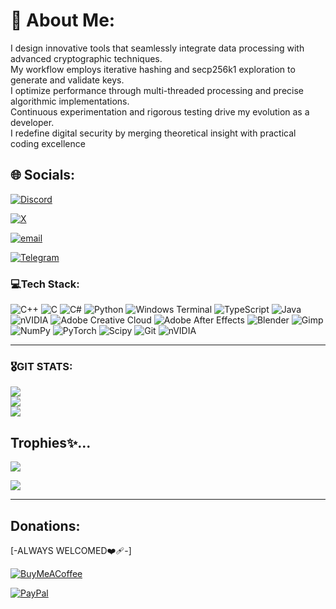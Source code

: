 # 💫 About Me:
I design innovative tools that seamlessly integrate data processing with advanced cryptographic techniques.  <br>My workflow employs iterative hashing and secp256k1 exploration to generate and validate keys.  <br>I optimize performance through multi-threaded processing and precise algorithmic implementations.  <br>Continuous experimentation and rigorous testing drive my evolution as a developer.  <br>I redefine digital security by merging theoretical insight with practical coding excellence


## 🌐 Socials:
[![Discord](https://img.shields.io/badge/Discord-%237289DA.svg?logo=discord&logoColor=white)](https://discord.gg/https://discord.gg/m4ryWABM)       

[![X](https://img.shields.io/badge/X-black.svg?logo=X&logoColor=white)](https://x.com/Shubsaini08)       

[![email](https://img.shields.io/badge/Email-D14836?logo=gmail&logoColor=white)](mailto:keyfoundhunt4ever@gmail.com) 

[![Telegram](https://img.shields.io/badge/Telegram-%230088CC.svg?logo=telegram&logoColor=white)](https://t.me/@Shainshub)


### 💻Tech Stack:
![C++](https://img.shields.io/badge/c++-%2300599C.svg?style=plastic&logo=c%2B%2B&logoColor=white) ![C](https://img.shields.io/badge/c-%2300599C.svg?style=plastic&logo=c&logoColor=white) ![C#](https://img.shields.io/badge/c%23-%23239120.svg?style=plastic&logo=csharp&logoColor=white) ![Python](https://img.shields.io/badge/python-3670A0?style=plastic&logo=python&logoColor=ffdd54) ![Windows Terminal](https://img.shields.io/badge/Windows%20Terminal-%234D4D4D.svg?style=plastic&logo=windows-terminal&logoColor=white) ![TypeScript](https://img.shields.io/badge/typescript-%23007ACC.svg?style=plastic&logo=typescript&logoColor=white) ![Java](https://img.shields.io/badge/java-%23ED8B00.svg?style=plastic&logo=openjdk&logoColor=white) ![nVIDIA](https://img.shields.io/badge/cuda-000000.svg?style=plastic&logo=nVIDIA&logoColor=green) ![Adobe Creative Cloud](https://img.shields.io/badge/Adobe%20Creative%20Cloud-DA1F26.svg?style=plastic&logo=Adobe%20Creative%20Cloud&logoColor=white) ![Adobe After Effects](https://img.shields.io/badge/Adobe%20After%20Effects-9999FF.svg?style=plastic&logo=Adobe%20After%20Effects&logoColor=white) ![Blender](https://img.shields.io/badge/blender-%23F5792A.svg?style=plastic&logo=blender&logoColor=white) ![Gimp](https://img.shields.io/badge/Gimp-657D8B?style=plastic&logo=gimp&logoColor=FFFFFF) ![NumPy](https://img.shields.io/badge/numpy-%23013243.svg?style=plastic&logo=numpy&logoColor=white) ![PyTorch](https://img.shields.io/badge/PyTorch-%23EE4C2C.svg?style=plastic&logo=PyTorch&logoColor=white) ![Scipy](https://img.shields.io/badge/SciPy-%230C55A5.svg?style=plastic&logo=scipy&logoColor=%white) ![Git](https://img.shields.io/badge/git-%23F05033.svg?style=plastic&logo=git&logoColor=white) ![nVIDIA](https://img.shields.io/badge/nVIDIA-%2376B900.svg?style=plastic&logo=nVIDIA&logoColor=white)

---

### 🎖️GIT STATS:
![](https://github-readme-stats.vercel.app/api?username=Shubsaini08&theme=highcontrast&hide_border=false&include_all_commits=false&count_private=true)<br/>
![](https://nirzak-streak-stats.vercel.app/?user=Shubsaini08&theme=highcontrast&hide_border=false)<br/>
![](https://github-readme-stats.vercel.app/api/top-langs/?username=Shubsaini08&theme=highcontrast&hide_border=false&include_all_commits=false&count_private=true&layout=compact)

## Trophies✨...
![](https://github-profile-trophy.vercel.app/?username=Shubsaini08&theme=flag-india&no-frame=false&no-bg=false&margin-w=4)


[![](https://visitcount.itsvg.in/api?id=Shubsaini08&icon=6&color=13)](https://visitcount.itsvg.in)

---

## Donations: 
[-ALWAYS WELCOMED❤️‍🩹-]

[![BuyMeACoffee](https://img.shields.io/badge/Buy%20Me%20a%20Coffee-ffdd00?style=for-the-badge&logo=buy-me-a-coffee&logoColor=black)](https://buymeacoffee.com/https://www.blockchain.com/explorer/addresses/btc/bc1qwc24wqwu08x2cdnfzc40ezma4q5zsn37jxkkmt) 

[![PayPal](https://img.shields.io/badge/PayPal-00457C?style=for-the-badge&logo=paypal&logoColor=white)](https://paypal.me/https://www.paypal.me/Shubsaini08) 
